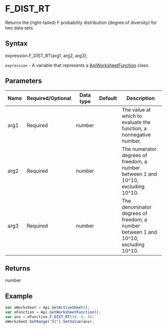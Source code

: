 # F_DIST_RT

Returns the (right-tailed) F probability distribution (degree of diversity) for two data sets.

## Syntax

expression.F_DIST_RT(arg1, arg2, arg3);

`expression` - A variable that represents a [ApiWorksheetFunction](../ApiWorksheetFunction.md) class.

## Parameters

| **Name** | **Required/Optional** | **Data type** | **Default** | **Description** |
| ------------- | ------------- | ------------- | ------------- | ------------- |
| arg1 | Required | number |  | The value at which to evaluate the function, a nonnegative number. |
| arg2 | Required | number |  | The numerator degrees of freedom, a number between 1 and 10^10, excluding 10^10. |
| arg3 | Required | number |  | The denominator degrees of freedom, a number between 1 and 10^10, excluding 10^10. |

## Returns

number

## Example



```javascript
var oWorksheet = Api.GetActiveSheet();
var oFunction = Api.GetWorksheetFunction();
var ans = oFunction.F_DIST_RT(10, 6, 4);
oWorksheet.GetRange("B2").SetValue(ans);
```
